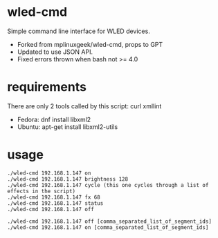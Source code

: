 # wled-cmd
Simple command line interface for WLED devices.

- Forked from mplinuxgeek/wled-cmd, props to GPT
- Updated to use JSON API.
- Fixed errors thrown when bash not >= 4.0

# requirements
There are only 2 tools called by this script:
curl
xmllint
- Fedora: dnf install libxml2
- Ubuntu: apt-get install libxml2-utils

# usage
```
./wled-cmd 192.168.1.147 on
./wled-cmd 192.168.1.147 brightness 128
./wled-cmd 192.168.1.147 cycle (this one cycles through a list of effects in the script)
./wled-cmd 192.168.1.147 fx 68
./wled-cmd 192.168.1.147 status
./wled-cmd 192.168.1.147 off

./wled-cmd 192.168.1.147 off [comma_separated_list_of_segment_ids]
./wled-cmd 192.168.1.147 on [comma_separated_list_of_segment_ids]
```
